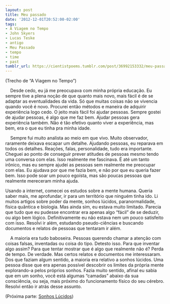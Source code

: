 ```yaml
---
layout: post
title: Meu passado
date: '2012-12-01T20:52:00-02:00'
tags:
- A Viagem no Tempo
- John Skyers
- Lucas Teske
- antigo
- Meu Passado
- tempo
- time
- past
tumblr_url: https://cientistpoems.tumblr.com/post/36992153332/meu-passado
---
```

(Trecho de “A Viagem no Tempo”)

&nbsp; &nbsp; Desde cedo, eu já me preocupava com minha própria educação. Eu sempre tive a plena noção de que quanto mais novo, mais fácil é de se adaptar as eventualidades da vida. Só que muitas coisas não se vivencia quando você é novo. Procurei então métodos e maneira de adquirir experiência logo cedo. O jeito mais fácil foi ajudar pessoas.&nbsp;Sempre gostei de ajudar pessoas, é algo que me faz bem. Ajudar pessoas gera experiência também. Não é tão efetivo quanto viver a experiência, mas bem, era o que eu tinha pra minha idade.

&nbsp; &nbsp; Sempre fui muito analista ao meio em que vivo. Muito observador, raramente deixava escapar um detalhe. Ajudando pessoas, eu reparava em todos os detalhes. Reações, falas, personalidade, tudo era importante. Cheguei ao ponto de conseguir prever atitudes de pessoas mesmo tendo uma conversa com elas. Isso realmente me fascinava. É até um tanto irônico, mas eu sempre ajudei as pessoas sem realmente me preocupar com elas. Eu ajudava por que me fazia bem, e não por que eu queria fazer bem. Isso pode soar um pouco egoísta, mas são poucas pessoas que realmente mereceram minha ajuda.

Usando a internet, comecei os estudos sobre a mente humana. Queria saber mais, me aprofundar, ir para um território que ninguém tinha ido. Li muitos artigos sobre poder da mente, sonhos lúcidos, paranormalidade, física quântica e biologia. Mas ainda sim, eu estava muito limitado. Parecia que tudo que eu pudesse encontrar era apenas algo “fácil” de se deduzir, ou algo bem lógico. Definitivamente eu não estava nem um pouco satisfeito com isso. Resolvi ir além, estudando pseudo-ciências e buscando documentos e relatos de pessoas que tentaram ir além.

&nbsp; &nbsp; A maioria era tudo baboseira. Pessoas querendo chamar a atenção com coisas falsas, inventadas ou coisa do tipo. Detesto isso. Para que inventar algo assim? Para que tentar mostrar que é algo que realmente não é? Perda de tempo. De verdade. Mas certos relatos e documentos me interessaram. Dos que faziam algum sentido, a maioria era relativo a sonhos lúcidos. Uma pessoa disse que era apenas possível descobrir os limites da própria mente explorando-a pelos próprios sonhos. Fazia muito sentido, afinal eu sabia que em um sonho, você está algumas “camadas” abaixo da sua consciência, ou seja, mais próximo do funcionamento físico do seu cérebro. Resolvi então ir atrás desse assunto.

(Próxima parte: [Sonhos Lúcidos](/2012/12/01/sonhos-lúcidos))

